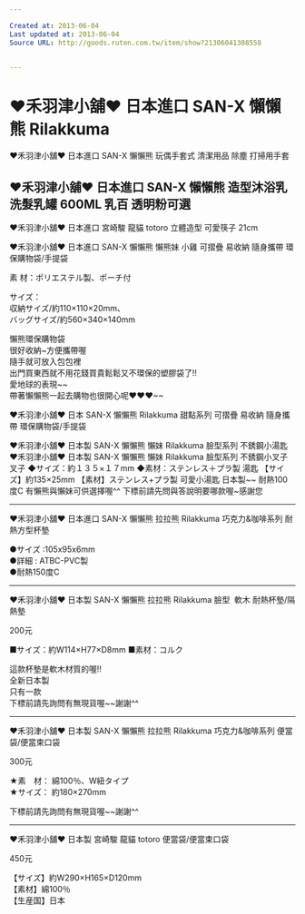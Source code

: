 ```yaml
---

Created at: 2013-06-04
Last updated at: 2013-06-04
Source URL: http://goods.ruten.com.tw/item/show?21306041308558


---
```


# ♥禾羽津小舖♥ 日本進口 SAN-X 懶懶熊 Rilakkuma


♥禾羽津小舖♥ 日本進口 SAN-X 懶懶熊 玩偶手套式 清潔用品 除塵 打掃用手套

## ♥禾羽津小舖♥ 日本進口 SAN-X 懶懶熊 造型沐浴乳 洗髮乳罐 600ML 乳百 透明粉可選

♥禾羽津小舖♥ 日本進口 宮崎駿 龍貓 totoro 立體造型 可愛筷子 21cm

♥禾羽津小舖♥ 日本進口 SAN-X 懶懶熊 懶熊妹 小雞 可摺疊 易收納 隨身攜帶 環保購物袋/手提袋
<p>素 材：ポリエステル製、ポーチ付</p>
<p>サイズ：<br />
収納サイズ/約110×110×20mm、<br />
バッグサイズ/約560×340×140mm</p>
<p>懶熊環保購物袋<br />
很好收納~方便攜帶喔<br />
隨手就可放入包包裡<br />
出門買東西就不用花錢買貴鬆鬆又不環保的塑膠袋了!!<br />
愛地球的表現~~<br />
帶著懶懶熊一起去購物也很開心呢♥♥♥~~</p>

♥禾羽津小舖♥ 日本 SAN-X 懶懶熊 Rilakkuma 甜點系列 可摺疊 易收納 隨身攜帶 環保購物袋/手提袋

♥禾羽津小舖♥ 日本製 SAN-X 懶懶熊 懶妹 Rilakkuma 臉型系列 不銹鋼小湯匙
♥禾羽津小舖♥ 日本製 SAN-X 懶懶熊 懶妹 Rilakkuma 臉型系列 不銹鋼小叉子
叉子
◆サイズ：約１３５×１７mm 
◆素材：ステンレス＋プラ製 
湯匙
【サイズ】約135×25mm
【素材】ステンレス+プラ製 
可愛小湯匙
日本製~~
耐熱100度C
有懶熊與懶妹可供選擇喔^^
下標前請先問與答說明要哪款喔~感謝您

* * *

♥禾羽津小舖♥ 日本進口 SAN-X 懶懶熊 拉拉熊 Rilakkuma 巧克力&咖啡系列 耐熱方型杯墊

<p>●サイズ :105x95x6mm<br />
●詳細 : ATBC-PVC製<br />
●耐熱150度C</p>

* * *

♥禾羽津小舖♥ 日本製 SAN-X 懶懶熊 拉拉熊 Rilakkuma 臉型  軟木 耐熱杯墊/隔熱墊

200元

<p>
■サイズ：約W114×H77×D8mm
■素材：コルク</p>

<p>這款杯墊是軟木材質的喔!!<br />
全新日本製<br />
只有一款<br />
下標前請先詢問有無現貨喔~~謝謝^^</p>

* * *

♥禾羽津小舖♥ 日本製 SAN-X 懶懶熊 拉拉熊 Rilakkuma 巧克力&咖啡系列 便當袋/便當束口袋

300元

<p>★素　材： 綿100％、W紐タイプ<br />
★サイズ： 約180×270mm </p>

<p>下標前請先詢問有無現貨喔~~謝謝^^</p>

* * *

♥禾羽津小舖♥ 日本製 宮崎駿 龍貓 totoro 便當袋/便當束口袋

450元

<p>【サイズ】約W290×H165×D120mm<br />
【素材】綿100％<br />
【生産国】日本 </p>

